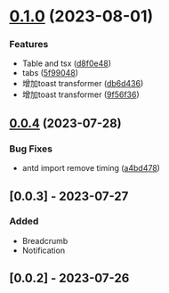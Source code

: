 

# [0.1.0](https://github.com/lili21/semi-codemod/compare/0.0.4...0.1.0) (2023-08-01)


### Features

* Table and tsx ([d8f0e48](https://github.com/lili21/semi-codemod/commit/d8f0e4854a9b01ca96756950fb17ba5708d6981b))
* tabs ([5f99048](https://github.com/lili21/semi-codemod/commit/5f99048a04cde89e174b082c5471a74cea958a67))
* 增加toast transformer ([db6d436](https://github.com/lili21/semi-codemod/commit/db6d4360ca38f89c0c5dcd7f7bdeca7a65aa4cc3))
* 增加toast transformer ([9f56f36](https://github.com/lili21/semi-codemod/commit/9f56f3648b87620f55b9ad4ddd3283d6ccbfb660))

## [0.0.4](https://github.com/lili21/semi-codemod/compare/0.0.3...0.0.4) (2023-07-28)


### Bug Fixes

* antd import remove timing ([a4bd478](https://github.com/lili21/semi-codemod/commit/a4bd478f64865f2f9fb519d7b344bed6983a172a))


## [0.0.3] - 2023-07-27

### Added

- Breadcrumb
- Notification

## [0.0.2] - 2023-07-26